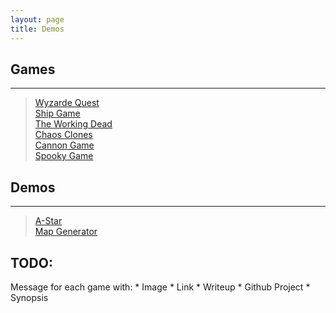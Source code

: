 ```yaml
---  
layout: page  
title: Demos  
---  
```


## Games  
---  

> [Wyzarde Quest](https://keanegit.github.io/2017/01/15/WyzardeQuest/)  
> [Ship Game](https://keanegit.github.io/2017/01/15/Ship-Game/)  
> [The Working Dead](https://keanegit.github.io/2017/01/15/Working-Dead/)  
> [Chaos Clones](https://keanegit.github.io/2017/01/15/Chaos-Clones/)  
> [Cannon Game](https://keanegit.github.io/2017/01/15/Cannon/)  
> [Spooky Game](https://keanegit.github.io/2017/01/15/Spook-Game/)  


## Demos  
---  

> [A-Star](https://keanegit.github.io/2017/01/15/A-Star/)  
> [Map Generator](https://keanegit.github.io/2017/01/15/Load-Map/)  


TODO:  
---  
<p class="message">  
Message for each game with:  
 * Image  
 * Link  
 * Writeup  
 * Github Project  
 * Synopsis  
</p>  

